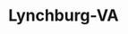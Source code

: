 ---
title: Lynchburg-VA
slug: lynchburg-va
f_state:
- cms/state/virginia.md
f_locations:
- cms/payday-loan/1st-choice-cash-advance-55.md
- cms/payday-loan/aaa-cash-advance-675.md
- cms/payday-loan/allied-cash-advance-3935.md
- cms/payday-loan/allied-cash-advance-3957.md
- cms/payday-loan/allied-cash-advance-3958.md
- cms/payday-loan/americas-cash-express-4407.md
- cms/payday-loan/approved-cash-advance-4726.md
- cms/payday-loan/cash-advance-center-6520.md
- cms/payday-loan/cash-advance-center-6535.md
- cms/payday-loan/cash-advance-inc-6559.md
- cms/payday-loan/check-cashing-services-10958.md
- cms/payday-loan/check-first-inc-11376.md
- cms/payday-loan/check-first-inc-11385.md
- cms/payday-loan/check-into-cash-12527.md
- cms/payday-loan/check-into-cash-virginia-13708.md
- cms/payday-loan/express-check-advance-17056.md
- cms/payday-loan/express-mart-franchising-corp-17166.md
- cms/payday-loan/express-money-service-17176.md
- cms/payday-loan/flexcheck-cash-advance-service-18735.md
- cms/payday-loan/flexcheck-cash-advance-service-18744.md
- cms/payday-loan/foodland-express-mart-18778.md
- cms/payday-loan/pay-day-usa-of-virginia-llc-23576.md
- cms/payday-loan/urgent-money-service-28310.md
- cms/payday-loan/urgent-money-service-28327.md
- cms/payday-loan/urgent-money-service-inc-28342.md
updated-on: '2024-05-30T13:41:28.615Z'
created-on: '2024-05-30T13:41:28.615Z'
published-on: '2024-05-30T13:54:32.469Z'
f_city: Lynchburg
layout: '[city].html'
tags: city
---